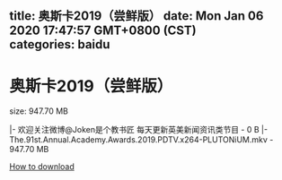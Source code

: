 
title: 奥斯卡2019（尝鲜版）
date: Mon Jan 06 2020 17:47:57 GMT+0800 (CST)    
categories: baidu
---

# 奥斯卡2019（尝鲜版）
size: 947.70 MB
 
 
|- 欢迎关注微博@Joken是个教书匠 每天更新英美新闻资讯类节目 - 0 B
|- The.91st.Annual.Academy.Awards.2019.PDTV.x264-PLUTONiUM.mkv - 947.70 MB

[How to download](https://bpcam.bemobtrk.com/go/2ceec3aa-1ca2-46d6-b9ff-aaa5c184517c?jno=5116)